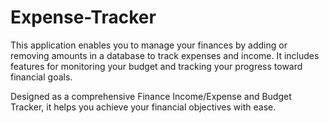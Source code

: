 ﻿# Expense-Tracker

This application enables you to manage your finances by adding or removing amounts in a database to track expenses and income. It includes features for monitoring your budget and tracking your progress toward financial goals.

Designed as a comprehensive Finance Income/Expense and Budget Tracker, it helps you achieve your financial objectives with ease.

